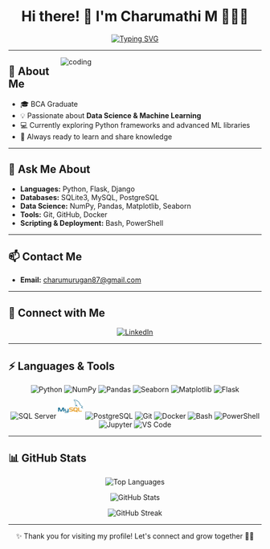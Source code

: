 <h1 align="center">Hi there! 👋 I'm Charumathi M 👩🏻‍💻</h1>

<p align="center">
  <a href="https://git.io/typing-svg">
    <img src="https://readme-typing-svg.herokuapp.com?font=Fira+Code&weight=500&size=24&pause=500&color=00C0FF&center=true&vCenter=true&width=500&lines=BCA+Graduate;Aspiring+Data+Scientist;Always+Learning+💡" alt="Typing SVG" />
  </a>
</p>

---

<img align="right" alt="coding" width="400" src="https://i.pinimg.com/originals/11/5e/cd/115ecd960631ba4b2f9fe784ca98b42d.jpg"/>

## 🌱 About Me

- 🎓 BCA Graduate
- 💡 Passionate about **Data Science & Machine Learning**
- 💻 Currently exploring Python frameworks and advanced ML libraries
- 🌟 Always ready to learn and share knowledge

---

## 💬 Ask Me About

- **Languages:** Python, Flask, Django
- **Databases:** SQLite3, MySQL, PostgreSQL
- **Data Science:** NumPy, Pandas, Matplotlib, Seaborn
- **Tools:** Git, GitHub, Docker
- **Scripting & Deployment:** Bash, PowerShell

---

## 📫 Contact Me

- **Email:** charumurugan87@gmail.com

---

## 🤝 Connect with Me

<p align="center">
  <a href="https://www.linkedin.com/in/charu-mathi-714460299/" target="blank">
    <img src="https://img.shields.io/badge/-LinkedIn-0A66C2?style=for-the-badge&logo=linkedin&logoColor=white" alt="LinkedIn"/>
  </a>
</p>

---

## ⚡ Languages & Tools

<p align="center">

  <!-- Programming -->
  <img src="https://cdn.jsdelivr.net/gh/devicons/devicon/icons/python/python-original.svg" width="50" alt="Python"/>
  <img src="https://cdn.jsdelivr.net/gh/devicons/devicon/icons/numpy/numpy-original.svg" width="50" alt="NumPy"/>
  <img src="https://cdn.jsdelivr.net/gh/devicons/devicon/icons/pandas/pandas-original.svg" width="50" alt="Pandas"/>
  <img src="https://seaborn.pydata.org/_images/logo-mark-lightbg.svg" width="50" alt="Seaborn"/>
  <img src="https://upload.wikimedia.org/wikipedia/commons/8/84/Matplotlib_icon.svg" width="50" alt="Matplotlib"/>

  <!-- Backend -->
  <img src="https://upload.wikimedia.org/wikipedia/commons/3/3c/Flask_logo.svg" width="50" alt="Flask"/>

  <!-- Database -->
  <img src="https://www.svgrepo.com/show/303229/microsoft-sql-server-logo.svg" width="50" alt="SQL Server"/>
  <img src="https://raw.githubusercontent.com/devicons/devicon/master/icons/mysql/mysql-original-wordmark.svg" width="50" alt="MySQL"/>
  <img src="https://cdn.jsdelivr.net/gh/devicons/devicon/icons/postgresql/postgresql-original.svg" width="50" alt="PostgreSQL"/>

  <!-- Tools -->
  <img src="https://cdn.jsdelivr.net/gh/devicons/devicon/icons/git/git-plain.svg" width="50" alt="Git"/>
  <img src="https://cdn.jsdelivr.net/gh/devicons/devicon/icons/docker/docker-plain.svg" width="50" alt="Docker"/>

  <!-- Shell -->
  <img src="https://cdn.jsdelivr.net/gh/devicons/devicon/icons/bash/bash-plain.svg" width="50" alt="Bash"/>
  <img src="https://upload.wikimedia.org/wikipedia/commons/a/af/PowerShell_Core_6.0_icon.png" width="50" alt="PowerShell"/>

  <!-- Editors -->
  <img src="https://cdn.jsdelivr.net/gh/devicons/devicon/icons/jupyter/jupyter-original-wordmark.svg" width="50" alt="Jupyter"/>
  <img src="https://cdn.jsdelivr.net/gh/devicons/devicon/icons/vscode/vscode-original.svg" width="50" alt="VS Code"/>

</p>

---

## 📊 GitHub Stats

<p align="center">
  <img src="https://github-readme-stats.vercel.app/api/top-langs?username=Charumathi0127&show_icons=true&locale=en&layout=compact&theme=tokyonight" alt="Top Languages" />
</p>

<p align="center">
  <img src="https://github-readme-stats.vercel.app/api?username=Charumathi0127&show_icons=true&locale=en&theme=tokyonight" alt="GitHub Stats" />
</p>

<p align="center">
  <img src="https://github-readme-streak-stats.herokuapp.com/?user=Charumathi0127&theme=tokyonight" alt="GitHub Streak" />
</p>

---

<p align="center">✨ Thank you for visiting my profile! Let's connect and grow together 🚀✨</p>

